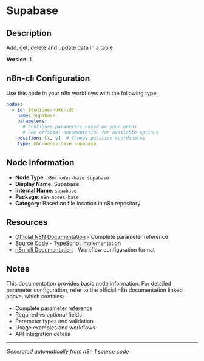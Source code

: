 # Supabase

## Description

Add, get, delete and update data in a table

**Version**: 1

## n8n-cli Configuration

Use this node in your n8n workflows with the following type:

```yaml
nodes:
  - id: ${unique-node-id}
    name: Supabase
    parameters:
      # Configure parameters based on your needs
      # See official documentation for available options
    position: [x, y]  # Canvas position coordinates
    type: n8n-nodes-base.supabase
```

## Node Information

- **Node Type**: `n8n-nodes-base.supabase`
- **Display Name**: Supabase
- **Internal Name**: `supabase`
- **Package**: `n8n-nodes-base`
- **Category**: Based on file location in n8n repository

## Resources

- [Official N8N Documentation](https://docs.n8n.io/integrations/builtin/app-nodes/n8n-nodes-base.supabase/) - Complete parameter reference
- [Source Code](https://github.com/n8n-io/n8n/blob/master/packages/nodes-base/nodes/Supabase/Supabase.node.ts) - TypeScript implementation
- [n8n-cli Documentation](https://github.com/edenreich/n8n-cli) - Workflow configuration format

## Notes

This documentation provides basic node information. For detailed parameter configuration, 
refer to the official n8n documentation linked above, which contains:

- Complete parameter reference
- Required vs optional fields
- Parameter types and validation
- Usage examples and workflows
- API integration details

---
*Generated automatically from n8n 1 source code*
